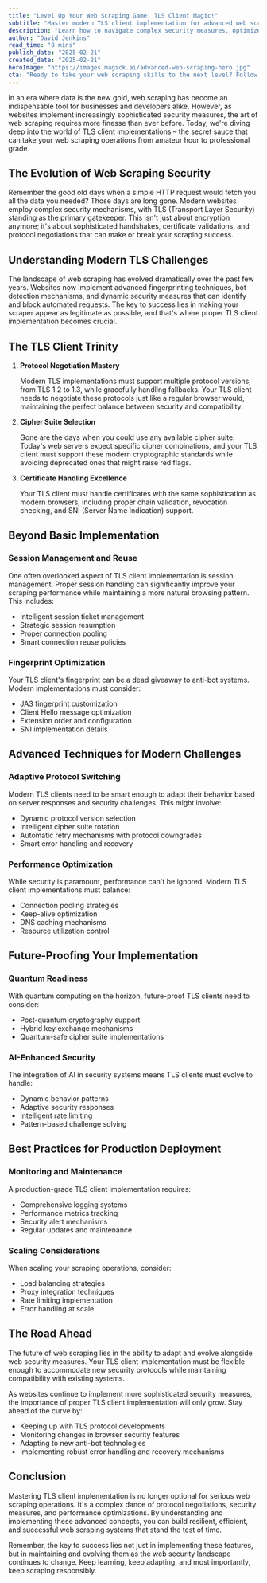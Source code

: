 ```yaml
---
title: "Level Up Your Web Scraping Game: TLS Client Magic!"
subtitle: "Master modern TLS client implementation for advanced web scraping"
description: "Learn how to navigate complex security measures, optimize performance, and future-proof your scraping operations with sophisticated protocol handling and security features in web scraping."
author: "David Jenkins"
read_time: "8 mins"
publish_date: "2025-02-21"
created_date: "2025-02-21"
heroImage: "https://images.magick.ai/advanced-web-scraping-hero.jpg"
cta: "Ready to take your web scraping skills to the next level? Follow us on LinkedIn for more cutting-edge insights on web scraping, AI implementations, and tech innovations that keep you ahead of the curve."
---
```


In an era where data is the new gold, web scraping has become an indispensable tool for businesses and developers alike. However, as websites implement increasingly sophisticated security measures, the art of web scraping requires more finesse than ever before. Today, we're diving deep into the world of TLS client implementations – the secret sauce that can take your web scraping operations from amateur hour to professional grade.

## The Evolution of Web Scraping Security

Remember the good old days when a simple HTTP request would fetch you all the data you needed? Those days are long gone. Modern websites employ complex security mechanisms, with TLS (Transport Layer Security) standing as the primary gatekeeper. This isn't just about encryption anymore; it's about sophisticated handshakes, certificate validations, and protocol negotiations that can make or break your scraping success.

## Understanding Modern TLS Challenges

The landscape of web scraping has evolved dramatically over the past few years. Websites now implement advanced fingerprinting techniques, bot detection mechanisms, and dynamic security measures that can identify and block automated requests. The key to success lies in making your scraper appear as legitimate as possible, and that's where proper TLS client implementation becomes crucial.

## The TLS Client Trinity

1. **Protocol Negotiation Mastery**

   Modern TLS implementations must support multiple protocol versions, from TLS 1.2 to 1.3, while gracefully handling fallbacks. Your TLS client needs to negotiate these protocols just like a regular browser would, maintaining the perfect balance between security and compatibility.

2. **Cipher Suite Selection**

   Gone are the days when you could use any available cipher suite. Today's web servers expect specific cipher combinations, and your TLS client must support these modern cryptographic standards while avoiding deprecated ones that might raise red flags.

3. **Certificate Handling Excellence**

   Your TLS client must handle certificates with the same sophistication as modern browsers, including proper chain validation, revocation checking, and SNI (Server Name Indication) support.

## Beyond Basic Implementation

### Session Management and Reuse

One often overlooked aspect of TLS client implementation is session management. Proper session handling can significantly improve your scraping performance while maintaining a more natural browsing pattern. This includes:

- Intelligent session ticket management
- Strategic session resumption
- Proper connection pooling
- Smart connection reuse policies

### Fingerprint Optimization

Your TLS client's fingerprint can be a dead giveaway to anti-bot systems. Modern implementations must consider:

- JA3 fingerprint customization
- Client Hello message optimization
- Extension order and configuration
- SNI implementation details

## Advanced Techniques for Modern Challenges

### Adaptive Protocol Switching

Modern TLS clients need to be smart enough to adapt their behavior based on server responses and security challenges. This might involve:

- Dynamic protocol version selection
- Intelligent cipher suite rotation
- Automatic retry mechanisms with protocol downgrades
- Smart error handling and recovery

### Performance Optimization

While security is paramount, performance can't be ignored. Modern TLS client implementations must balance:

- Connection pooling strategies
- Keep-alive optimization
- DNS caching mechanisms
- Resource utilization control

## Future-Proofing Your Implementation

### Quantum Readiness

With quantum computing on the horizon, future-proof TLS clients need to consider:

- Post-quantum cryptography support
- Hybrid key exchange mechanisms
- Quantum-safe cipher suite implementations

### AI-Enhanced Security

The integration of AI in security systems means TLS clients must evolve to handle:

- Dynamic behavior patterns
- Adaptive security responses
- Intelligent rate limiting
- Pattern-based challenge solving

## Best Practices for Production Deployment

### Monitoring and Maintenance

A production-grade TLS client implementation requires:

- Comprehensive logging systems
- Performance metrics tracking
- Security alert mechanisms
- Regular updates and maintenance

### Scaling Considerations

When scaling your scraping operations, consider:

- Load balancing strategies
- Proxy integration techniques
- Rate limiting implementation
- Error handling at scale

## The Road Ahead

The future of web scraping lies in the ability to adapt and evolve alongside web security measures. Your TLS client implementation must be flexible enough to accommodate new security protocols while maintaining compatibility with existing systems.

As websites continue to implement more sophisticated security measures, the importance of proper TLS client implementation will only grow. Stay ahead of the curve by:

- Keeping up with TLS protocol developments
- Monitoring changes in browser security features
- Adapting to new anti-bot technologies
- Implementing robust error handling and recovery mechanisms

## Conclusion

Mastering TLS client implementation is no longer optional for serious web scraping operations. It's a complex dance of protocol negotiations, security measures, and performance optimizations. By understanding and implementing these advanced concepts, you can build resilient, efficient, and successful web scraping systems that stand the test of time.

Remember, the key to success lies not just in implementing these features, but in maintaining and evolving them as the web security landscape continues to change. Keep learning, keep adapting, and most importantly, keep scraping responsibly.